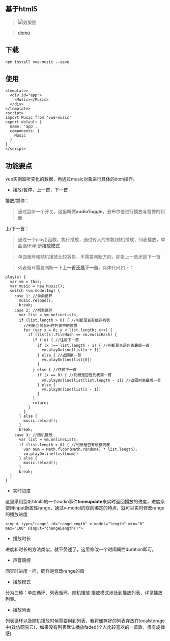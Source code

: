 ## 基于html5<audio>的网页音乐播放器

> ![效果图](https://www.166zx.com/static/img/music_ui.png)

> [demo](https://www.166zx.com/ "demo")

## 下载

	npm install vue-music --save

## 使用

	<template>
	  <div id="app">
	    <Music></Music>
	  </div>
	</template>
	<script>
	import Music from 'vue-music'
	export default {
	  name: 'app',
	  components: {
	    Music
	  }
	}
	</script>

## 功能要点

vue实例监听变化的数据，再通过music对象进行具体的dom操作。

- 播放/暂停，上一首，下一首

播放/暂停：

> 通过监听一个开关，这里叫做**audioToggle**，去布尔值进行播放与暂停的判断

上/下一首：

> 通过一个play()函数，执行播放，通过传入的参数(随机播放，列表播放，单曲循环)判断**播放模式**

> 单曲循环和随机播放比较容易，不需要判断方向，即是上一首还是下一首

> 列表循环需要判断一下**上一首还是下一首**，具体代码如下：

	play(e) {
	  var vm = this;
	  var music = new Music();
	  switch (vm.modelImg) {
	    case 1: //单曲循环
	      music.reload();
	      break;
	    case 2: //列表循环
	      var list = vm.onlineLists;
	      if (list.length > 0) { //判断是否有缓存列表
	        //判断当前音乐在列表中的位置
	        for (var x = 0; x < list.length; x++) {
	          if (list[x].FileHash == vm.musicHash) {
	            if (!e) { //往后下一首
	              if (x !== list.length - 1) { //判断是否是列表最后一首
	                vm.playOnline(list[x + 1])
	              } else { //返回第一首
	                vm.playOnline(list[0])
	              }
	            } else { //往前下一首
	              if (x == 0) { //判断是否是列表第一首
	                vm.playOnline(list[list.length - 1]) //返回列表最后一首
	              } else {
	                vm.playOnline(list[x - 1])
	              }
	            }
	            return;
	          }
	        }
	      } else {
	        music.reload();
	      }
	      break;
	    case 3: //随机播放
	      var list = vm.onlineLists;
	      if (list.length > 0) { //判断是否有缓存列表
	        var num = Math.floor(Math.random() * list.length);
	        vm.playOnline(list[num])
	      } else {
	        music.reload();
	      }
	      break;
	  }
	}



- 实时进度

这里采用监听html5的一个audio事件**timeupdate**来实时返回播放的进度，进度条使用input新属性range，通过v-model的双向绑定的特点，就可以实时修改range的播放进度

	<input type="range" id="rangeLength" v-model="length" min="0" max="100" @input="changeLength()">

- 播放时长

进度和时长的方法类似，就不赘述了，这里修改一个时间属性duration即可。

- 声音调控

同实时进度一样，同样是修改range的值

- 播放模式

分为三种：单曲循环、列表循环、随机播放
播放模式涉及到播放列表，详见播放列表。

- 播放列表

列表循环以及随机播放时候需要用到列表，我将储存好的列表存放在localstorage中(效仿网易云)，如果没有列表默认播放faded(个人比较喜欢的一首歌，很有旋律感)
